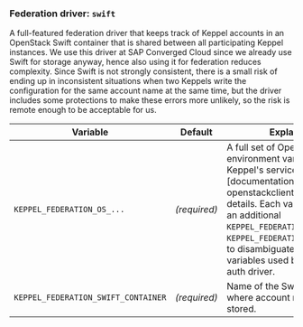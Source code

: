 ### Federation driver: `swift`

A full-featured federation driver that keeps track of Keppel accounts in an OpenStack Swift container that is shared
between all participating Keppel instances. We use this driver at SAP Converged Cloud since we already use Swift for
storage anyway, hence also using it for federation reduces complexity. Since Swift is not strongly consistent, there is
a small risk of ending up in inconsistent situations when two Keppels write the configuration for the same account name
at the same time, but the driver includes some protections to make these errors more unlikely, so the risk is remote
enough to be acceptable for us.

| Variable | Default | Explanation |
| -------- | ------- | ----------- |
| `KEPPEL_FEDERATION_OS_...` | *(required)* | A full set of OpenStack auth environment variables for Keppel's service user. See [documentation for openstackclient][os-env] for details. Each variable name gets an additional `KEPPEL_FEDERATION_` prefix (e.g. `KEPPEL_FEDERATION_OS_AUTH_URL`) to disambiguate from the `OS_...` variables used by the `keystone` auth driver. |
| `KEPPEL_FEDERATION_SWIFT_CONTAINER` | *(required)* | Name of the Swift container where account registrations are stored. |
